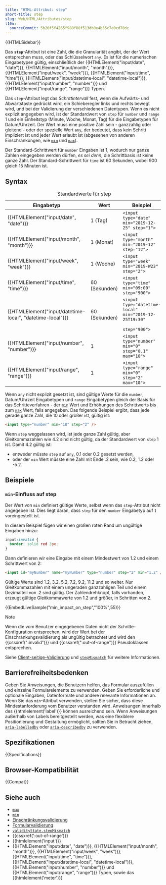 ```yaml
---
title: "HTML-Attribut: step"
short-title: step
slug: Web/HTML/Attributes/step
l10n:
  sourceCommit: 5b20f5f4265f988f80f513db0e4b35c7e0cd70dc
---
```


{{HTMLSidebar}}

Das **`step`**-Attribut ist eine Zahl, die die Granularität angibt, der der Wert entsprechen muss, oder das Schlüsselwort `any`. Es ist für die numerischen Eingabetypen gültig, einschließlich der {{HTMLElement("input/date", "date")}}, {{HTMLElement("input/month", "month")}}, {{HTMLElement("input/week", "week")}}, {{HTMLElement("input/time", "time")}}, {{HTMLElement("input/datetime-local", "datetime-local")}}, {{HTMLElement("input/number", "number")}} und {{HTMLElement("input/range", "range")}} Typen.

Das `step`-Attribut legt das _Schrittintervall_ fest, wenn die Aufwärts- und Abwärtstaste gedrückt wird, ein Schieberegler links und rechts bewegt wird, und bei der Validierung der verschiedenen Datentypen. Wenn es nicht explizit angegeben wird, ist der Standardwert von `step` für `number` und `range` 1 und ein Einheitstyp (Minute, Woche, Monat, Tag) für die Eingabetypen für Datum/Uhrzeit. Der Wert muss eine positive Zahl sein - ganzzahlig oder gleitend - oder der spezielle Wert `any`, der bedeutet, dass kein Schritt impliziert ist und jeder Wert erlaubt ist (abgesehen von anderen Einschränkungen, wie [`min`](/de/docs/Web/HTML/Attributes/min) und [`max`](/de/docs/Web/HTML/Attributes/max)).

Der Standard-Schrittwert für `number` Eingaben ist 1, wodurch nur ganze Zahlen eingegeben werden dürfen, _es sei denn_, die Schrittbasis ist keine ganze Zahl. Der Standard-Schrittwert für `time` ist 60 Sekunden, wobei 900 gleich 15 Minuten ist.

## Syntax

<table class="no-markdown">
  <caption>
    Standardwerte für step
  </caption>
  <thead>
    <tr>
      <th>Eingabetyp</th>
      <th>Wert</th>
      <th>Beispiel</th>
    </tr>
  </thead>
  <tbody>
    <tr>
      <td>{{HTMLElement("input/date", "date")}}</td>
      <td>1 (Tag)</td>
      <td><code>&#x3C;input type="date" min="2019-12-25" step="1"></code></td>
    </tr>
    <tr>
      <td>{{HTMLElement("input/month", "month")}}</td>
      <td>1 (Monat)</td>
      <td><code>&#x3C;input type="month" min="2019-12" step="12"></code></td>
    </tr>
    <tr>
      <td>{{HTMLElement("input/week", "week")}}</td>
      <td>1 (Woche)</td>
      <td><code>&#x3C;input type="week" min="2019-W23" step="2"></code></td>
    </tr>
    <tr>
      <td>{{HTMLElement("input/time", "time")}}</td>
      <td>60 (Sekunden)</td>
      <td><code>&#x3C;input type="time" min="09:00" step="900"></code></td>
    </tr>
    <tr>
      <td>
        {{HTMLElement("input/datetime-local", "datetime-local")}}
      </td>
      <td>60 (Sekunden)</td>
      <td>
        <code
          >&#x3C;input type="datetime-local" min="2019-12-25T19:30"
          step="900"></code
        >
      </td>
    </tr>
    <tr>
      <td>{{HTMLElement("input/number", "number")}}</td>
      <td>1</td>
      <td>
        <code>&#x3C;input type="number" min="0" step="0.1" max="10"></code>
      </td>
    </tr>
    <tr>
      <td>{{HTMLElement("input/range", "range")}}</td>
      <td>1</td>
      <td><code>&#x3C;input type="range" min="0" step="2" max="10"></code></td>
    </tr>
  </tbody>
</table>

Wenn `any` nicht explizit gesetzt ist, sind gültige Werte für die `number`, Datum/Uhrzeit Eingabetypen und `range` Eingabetypen gleich der Basis für das Schritteverfahren - der [`min`](/de/docs/Web/HTML/Attributes/min) Wert und Erhöhungen des Schrittwerts bis zum [`max`](/de/docs/Web/HTML/Attributes/max) Wert, falls angegeben. Das folgende Beispiel ergibt, dass jede gerade ganze Zahl, die 10 oder größer ist, gültig ist:

```html
<input type="number" min="10" step="2" />
```

Wenn `step` weggelassen wird, ist jede ganze Zahl gültig, aber Gleitkommazahlen wie 4.2 sind nicht gültig, da der Standardwert von `step` 1 ist. Damit 4.2 gültig ist:

- entweder müsste `step` auf `any`, 0.1 oder 0.2 gesetzt werden,
- oder der `min` Wert müsste eine Zahl mit Ende .2 sein, wie 0.2, 1.2 oder -5.2.

## Beispiele

### `min`-Einfluss auf step

Der Wert von `min` definiert gültige Werte, selbst wenn das `step`-Attribut nicht angegeben ist. Dies liegt daran, dass `step` für den `number` Eingabetyp auf `1` voreingestellt ist.

In diesem Beispiel fügen wir einen großen roten Rand um ungültige Eingaben hinzu:

```css
input:invalid {
  border: solid red 3px;
}
```

Dann definieren wir eine Eingabe mit einem Mindestwert von 1.2 und einem Schrittwert von 2:

```html
<input id="myNumber" name="myNumber" type="number" step="2" min="1.2" />
```

Gültige Werte sind 1.2, 3.2, 5.2, 7.2, 9.2, 11.2 und so weiter. Nur Gleitkommazahlen mit einem ungeraden ganzzahligen Teil und einem Dezimalteil von .2 sind gültig. Der Zahlendrehknopf, falls vorhanden, erzeugt gültige Gleitkommawerte von 1.2 und größer, in Schritten von 2.

{{EmbedLiveSample("min_impact_on_step","100%",55)}}

> [!NOTE]
> Wenn die vom Benutzer eingegebenen Daten nicht der Schritte-Konfiguration entsprechen, wird der Wert bei der Einschränkungsvalidierung als ungültig betrachtet und wird den {{cssxref(":invalid")}} und {{cssxref(":out-of-range")}} Pseudoklassen entsprechen.

Siehe [Client-seitige-Validierung](/de/docs/Web/HTML/Constraint_validation) und [`stepMismatch`](/de/docs/Web/API/ValidityState/stepMismatch) für weitere Informationen.

## Barrierefreiheitsbedenken

Geben Sie Anweisungen, die Benutzern helfen, das Formular auszufüllen und einzelne Formularelemente zu verwenden. Geben Sie erforderliche und optionale Eingaben, Datenformate und andere relevante Informationen an. Wenn Sie das `min`-Attribut verwenden, stellen Sie sicher, dass diese Mindestanforderung vom Benutzer verstanden wird. Anweisungen innerhalb des {{htmlelement('label')}} können ausreichend sein. Wenn Anweisungen außerhalb von Labels bereitgestellt werden, was eine flexiblere Positionierung und Gestaltung ermöglicht, sollten Sie in Betracht ziehen, [`aria-labelledby`](/de/docs/Web/Accessibility/ARIA/Attributes/aria-labelledby) oder [`aria-describedby`](/de/docs/Web/Accessibility/ARIA/Attributes/aria-describedby) zu verwenden.

## Spezifikationen

{{Specifications}}

## Browser-Kompatibilität

{{Compat}}

## Siehe auch

- [`max`](/de/docs/Web/HTML/Attributes/max)
- [`min`](/de/docs/Web/HTML/Attributes/min)
- [Einschränkungsvalidierung](/de/docs/Web/HTML/Constraint_validation)
- [Formularvalidierung](/de/docs/Learn_web_development/Extensions/Forms/Form_validation)
- [`validityState.stepMismatch`](/de/docs/Web/API/ValidityState/stepMismatch)
- {{cssxref(':out-of-range')}}
- {{htmlelement('input')}}
- {{HTMLElement("input/date", "date")}}, {{HTMLElement("input/month", "month")}}, {{HTMLElement("input/week", "week")}}, {{HTMLElement("input/time", "time")}}, {{HTMLElement("input/datetime-local", "datetime-local")}}, {{HTMLElement("input/number", "number")}} und {{HTMLElement("input/range", "range")}} Typen, sowie das {{htmlelement('meter')}}
